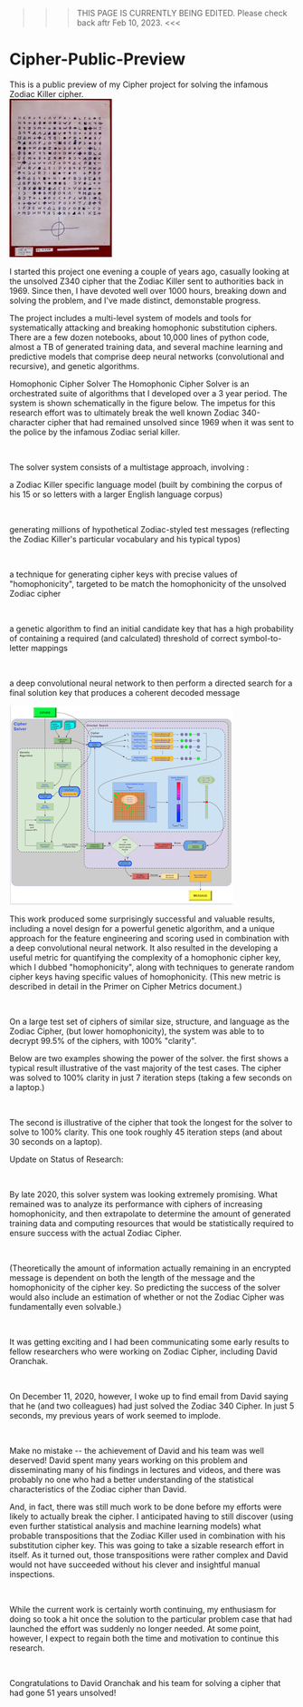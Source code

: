 >>> THIS PAGE IS CURRENTLY BEING EDITED. Please check back aftr Feb 10, 2023. <<<
# Cipher-Public-Preview

This is a public preview of my Cipher project for solving the infamous Zodiac Killer cipher.  
![text image](images/Z340_image.jpeg) 

I started this project one evening a couple of years ago, casually looking at the unsolved Z340 cipher that the Zodiac Killer sent to authorities back in 1969. Since then, I have devoted well over 1000 hours, breaking down and solving the problem, and I've made distinct, demonstable progress. 

The project includes a multi-level system of models and tools for systematically attacking and breaking homophonic substitution ciphers. There are a few dozen notebooks, about 10,000 lines of python code, almost a TB of generated training data, and several machine learning and predictive models that comprise deep neural networks (convolutional and recursive), and genetic algorithms. 





Homophonic Cipher Solver
The Homophonic Cipher Solver is an orchestrated suite of algorithms that I developed over a 3 year period. The system is shown schematically in the figure below. The impetus for this research effort was to ultimately break the well known Zodiac 340-character cipher that had remained unsolved since 1969 when it was sent to the police by the infamous Zodiac serial killer. 

​

The solver system consists of a multistage approach, involving :

   

a Zodiac Killer specific language model (built by combining the corpus of his 15 or so letters with a larger English language corpus)    

​

generating millions of hypothetical Zodiac-styled test messages (reflecting the Zodiac Killer's particular vocabulary and his typical typos)

​

a technique for generating cipher keys with precise values of "homophonicity", targeted to be match the homophonicity of the unsolved Zodiac cipher

​

a genetic algorithm to find an initial candidate key that has a high probability of containing a required (and calculated) threshold of correct symbol-to-letter mappings

​

a deep convolutional neural network to then perform a directed search for a final solution key that produces a coherent decoded message

![text image](images/image2.png)

This work produced some surprisingly successful and valuable results, including a novel design for a powerful genetic algorithm, and a unique approach for the feature engineering and scoring used in combination with a deep convolutional neural network. It also resulted in the developing a useful metric for quantifying the complexity of a homophonic cipher key, which I dubbed "homophonicity", along with techniques to generate random cipher keys having specific values of homophonicity. (This new metric is described in detail in the Primer on Cipher Metrics document.)

​

On a large test set of ciphers of similar size, structure, and language as the Zodiac Cipher, (but lower homophonicity), the system was able to to decrypt 99.5% of the ciphers, with 100% "clarity". 

 

Below are two examples showing the power of the solver. the first shows a typical result illustrative of the vast majority of the test cases. The cipher was solved to 100% clarity in just 7 iteration steps (taking a few seconds on a laptop.)

​

The second is illustrative of the cipher that took the longest for the solver to solve to 100% clarity. This one took roughly 45 iteration steps (and about 30 seconds on a laptop).

 

Update on Status of Research:

​

By late 2020, this solver system was looking extremely promising. What remained was to analyze its performance with ciphers of increasing homophonicity, and then extrapolate to determine the amount of generated training data and computing resources that would be statistically required to ensure success with the actual Zodiac Cipher.

​

(Theoretically the amount of information actually remaining in an encrypted message is dependent on both the length of the message and the homophonicity of the cipher key. So predicting the success of the solver would also include an estimation of whether or not  the Zodiac Cipher was fundamentally even solvable.)

​

It was getting exciting and I had been communicating some early results to fellow researchers who were working on Zodiac Cipher, including David Oranchak. 

​

On December 11, 2020, however, I woke up to find email from David saying that he (and two colleagues) had just solved the Zodiac 340 Cipher.  In just 5 seconds, my previous years of work seemed to implode.

​

Make no mistake -- the achievement of David and his team was well deserved! David spent many years working on this problem and disseminating many of his findings in lectures and videos, and there was probably no one who had a better understanding of the statistical characteristics of the Zodiac cipher than David.

 

And, in fact, there was still much work to be done before my efforts were likely to actually break the cipher. I anticipated having to still discover (using even further statistical analysis and machine learning models)  what probable transpositions that the Zodiac Killer used in combination with his substitution cipher key.  This was going to take a sizable research effort in itself. As it turned out, those transpositions were rather complex and David would not have succeeded without his clever and insightful manual inspections.

​

While the current work is certainly worth continuing, my enthusiasm for doing so took a hit once the solution to the particular problem case that had launched the effort was suddenly no longer needed.  At some point, however, I expect to regain both the time and motivation to continue this research.

​

Congratulations to David Oranchak and his team for solving a cipher that had gone 51 years unsolved!

​
